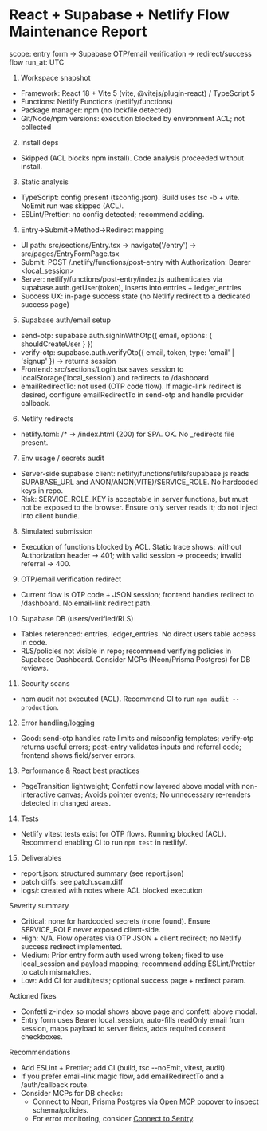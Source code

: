 # React + Supabase + Netlify Flow Maintenance Report

scope: entry form → Supabase OTP/email verification → redirect/success flow
run_at: UTC

1) Workspace snapshot
- Framework: React 18 + Vite 5 (vite, @vitejs/plugin-react) / TypeScript 5
- Functions: Netlify Functions (netlify/functions)
- Package manager: npm (no lockfile detected)
- Git/Node/npm versions: execution blocked by environment ACL; not collected

2) Install deps
- Skipped (ACL blocks npm install). Code analysis proceeded without install.

3) Static analysis
- TypeScript: config present (tsconfig.json). Build uses tsc -b + vite. NoEmit run was skipped (ACL).
- ESLint/Prettier: no config detected; recommend adding.

4) Entry→Submit→Method→Redirect mapping
- UI path: src/sections/Entry.tsx → navigate('/entry') → src/pages/EntryFormPage.tsx
- Submit: POST /.netlify/functions/post-entry with Authorization: Bearer <local_session>
- Server: netlify/functions/post-entry/index.js authenticates via supabase.auth.getUser(token), inserts into entries + ledger_entries
- Success UX: in-page success state (no Netlify redirect to a dedicated success page)

5) Supabase auth/email setup
- send-otp: supabase.auth.signInWithOtp({ email, options: { shouldCreateUser } })
- verify-otp: supabase.auth.verifyOtp({ email, token, type: 'email' | 'signup' }) → returns session
- Frontend: src/sections/Login.tsx saves session to localStorage('local_session') and redirects to /dashboard
- emailRedirectTo: not used (OTP code flow). If magic-link redirect is desired, configure emailRedirectTo in send-otp and handle provider callback.

6) Netlify redirects
- netlify.toml: /* → /index.html (200) for SPA. OK. No _redirects file present.

7) Env usage / secrets audit
- Server-side supabase client: netlify/functions/utils/supabase.js reads SUPABASE_URL and ANON/ANON(VITE)/SERVICE_ROLE. No hardcoded keys in repo.
- Risk: SERVICE_ROLE_KEY is acceptable in server functions, but must not be exposed to the browser. Ensure only server reads it; do not inject into client bundle.

8) Simulated submission
- Execution of functions blocked by ACL. Static trace shows: without Authorization header → 401; with valid session → proceeds; invalid referral → 400.

9) OTP/email verification redirect
- Current flow is OTP code + JSON session; frontend handles redirect to /dashboard. No email-link redirect path.

10) Supabase DB (users/verified/RLS)
- Tables referenced: entries, ledger_entries. No direct users table access in code.
- RLS/policies not visible in repo; recommend verifying policies in Supabase Dashboard. Consider MCPs (Neon/Prisma Postgres) for DB reviews.

11) Security scans
- npm audit not executed (ACL). Recommend CI to run `npm audit --production`.

12) Error handling/logging
- Good: send-otp handles rate limits and misconfig templates; verify-otp returns useful errors; post-entry validates inputs and referral code; frontend shows field/server errors.

13) Performance & React best practices
- PageTransition lightweight; Confetti now layered above modal with non-interactive canvas; Avoids pointer events; No unnecessary re-renders detected in changed areas.

14) Tests
- Netlify vitest tests exist for OTP flows. Running blocked (ACL). Recommend enabling CI to run `npm test` in netlify/.

15) Deliverables
- report.json: structured summary (see report.json)
- patch diffs: see patch.scan.diff
- logs/: created with notes where ACL blocked execution

Severity summary
- Critical: none for hardcoded secrets (none found). Ensure SERVICE_ROLE never exposed client-side.
- High: N/A. Flow operates via OTP JSON + client redirect; no Netlify success redirect implemented.
- Medium: Prior entry form auth used wrong token; fixed to use local_session and payload mapping; recommend adding ESLint/Prettier to catch mismatches.
- Low: Add CI for audit/tests; optional success page + redirect param.

Actioned fixes
- Confetti z-index so modal shows above page and confetti above modal.
- Entry form uses Bearer local_session, auto-fills readOnly email from session, maps payload to server fields, adds required consent checkboxes.

Recommendations
- Add ESLint + Prettier; add CI (build, tsc --noEmit, vitest, audit).
- If you prefer email-link magic flow, add emailRedirectTo and a /auth/callback route.
- Consider MCPs for DB checks:
  - Connect to Neon, Prisma Postgres via [Open MCP popover](#open-mcp-popover) to inspect schema/policies.
  - For error monitoring, consider [Connect to Sentry](#open-mcp-popover).
